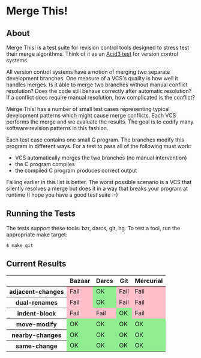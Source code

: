 Merge This!
===========

About
-----

Merge This! is a test suite for revision control tools designed to stress
test their merge algorithms.  Think of it as
an [Acid3 test](http://acid3.acidtests.org/) for version control systems.

All version control systems have a notion of merging two separate
development branches.  One measure of a VCS's quality is how well
it handles merges.  Is it able to merge two branches without manual
conflict resolution?  Does the code still behave correctly after
automatic resolution?  If a conflict does require manual resolution, how
complicated is the conflict?

Merge This! has a number of small test cases representing typical
development patterns which might cause merge conflicts.  Each VCS
performs the merge and we evaluate the results.  The goal is to
codify many software revision patterns in this fashion.

Each test case contains one small C program.  The branches modify
this program in different ways.  For a test to pass all
of the following must work:

  * VCS automatically merges the two branches (no manual intervention)
  * the C program compiles
  * the compiled C program produces correct output

Failing earlier in this list is better.  The worst possible scenario
is a VCS that silently resolves a merge but does it in a way that
breaks your program at runtime (I hope you have a good test suite :-)

Running the Tests
-----------------

The tests support these tools: bzr, darcs, git, hg.  To test a tool,
run the appropriate make target:

    $ make git

Current Results
---------------

<table>
    <thead>
        <tr>
            <th></th>
            <th>Bazaar</th>
            <th>Darcs</th>
            <th>Git</th>
            <th>Mercurial</th>
        </tr>
    </thead>
    <tbody>
        <tr>
            <th>adjacent-changes</th>
            <td style="background-color: pink">Fail</td>
            <td style="background-color: lightgreen">OK</td>
            <td style="background-color: pink">Fail</td>
            <td style="background-color: pink">Fail</td>
        </tr>
        <tr>
            <th>dual-renames</th>
            <td style="background-color: pink">Fail</td>
            <td style="background-color: lightgreen">OK</td>
            <td style="background-color: pink">Fail</td>
            <td style="background-color: pink">Fail</td>
        </tr>
        <tr>
            <th>indent-block</th>
            <td style="background-color: pink">Fail</td>
            <td style="background-color: pink">Fail</td>
            <td style="background-color: lightgreen">OK</td>
            <td style="background-color: pink">Fail</td>
        </tr>
        <tr>
            <th>move-modify</th>
            <td style="background-color: lightgreen">OK</td>
            <td style="background-color: lightgreen">OK</td>
            <td style="background-color: lightgreen">OK</td>
            <td style="background-color: lightgreen">OK</td>
        </tr>
        <tr>
            <th>nearby-changes</th>
            <td style="background-color: lightgreen">OK</td>
            <td style="background-color: lightgreen">OK</td>
            <td style="background-color: lightgreen">OK</td>
            <td style="background-color: lightgreen">OK</td>
        </tr>
        <tr>
            <th>same-change</th>
            <td style="background-color: lightgreen">OK</td>
            <td style="background-color: lightgreen">OK</td>
            <td style="background-color: lightgreen">OK</td>
            <td style="background-color: lightgreen">OK</td>
        </tr>
    </tbody>
</table>

